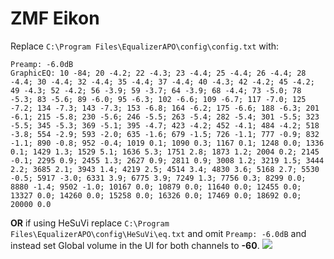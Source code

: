 # ZMF Eikon
Replace `C:\Program Files\EqualizerAPO\config\config.txt` with:
```
Preamp: -6.0dB
GraphicEQ: 10 -84; 20 -4.2; 22 -4.3; 23 -4.4; 25 -4.4; 26 -4.4; 28 -4.4; 30 -4.4; 32 -4.4; 35 -4.4; 37 -4.4; 40 -4.3; 42 -4.2; 45 -4.2; 49 -4.3; 52 -4.2; 56 -3.9; 59 -3.7; 64 -3.9; 68 -4.4; 73 -5.0; 78 -5.3; 83 -5.6; 89 -6.0; 95 -6.3; 102 -6.6; 109 -6.7; 117 -7.0; 125 -7.2; 134 -7.3; 143 -7.3; 153 -6.8; 164 -6.2; 175 -6.6; 188 -6.3; 201 -6.1; 215 -5.8; 230 -5.6; 246 -5.5; 263 -5.4; 282 -5.4; 301 -5.5; 323 -5.5; 345 -5.3; 369 -5.1; 395 -4.7; 423 -4.2; 452 -4.1; 484 -4.2; 518 -3.8; 554 -2.9; 593 -2.0; 635 -1.6; 679 -1.5; 726 -1.1; 777 -0.9; 832 -1.1; 890 -0.8; 952 -0.4; 1019 0.1; 1090 0.3; 1167 0.1; 1248 0.0; 1336 0.1; 1429 1.3; 1529 5.1; 1636 5.3; 1751 2.8; 1873 1.2; 2004 0.2; 2145 -0.1; 2295 0.9; 2455 1.3; 2627 0.9; 2811 0.9; 3008 1.2; 3219 1.5; 3444 2.2; 3685 2.1; 3943 1.4; 4219 2.5; 4514 3.4; 4830 3.6; 5168 2.7; 5530 -0.5; 5917 -3.0; 6331 3.9; 6775 3.9; 7249 1.3; 7756 0.3; 8299 0.0; 8880 -1.4; 9502 -1.0; 10167 0.0; 10879 0.0; 11640 0.0; 12455 0.0; 13327 0.0; 14260 0.0; 15258 0.0; 16326 0.0; 17469 0.0; 18692 0.0; 20000 0.0
```
**OR** if using HeSuVi replace `C:\Program Files\EqualizerAPO\config\HeSuVi\eq.txt` and omit `Preamp: -6.0dB` and instead set Global volume in the UI for both channels to **-60**.
![](https://raw.githubusercontent.com/jaakkopasanen/AutoEq/master/results/Innerfidelity%202017/innerfidelity/onear/ZMF%20Eikon/ZMF%20Eikon.png)